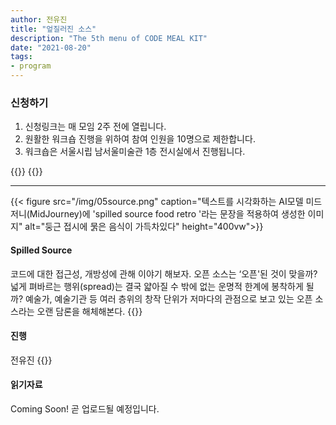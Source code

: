 ```yaml
---
author: 전유진
title: "엎질러진 소스"
description: "The 5th menu of CODE MEAL KIT"
date: "2021-08-20"
tags:
- program
---
```


### 신청하기 
1. 신청링크는 매 모임 2주 전에 열립니다. 
2. 원활한 워크숍 진행을 위하여 참여 인원을 10명으로 제한합니다.
3. 워크숍은 서울시립 남서울미술관 1층 전시실에서 진행됩니다.


{{<break>}}
{{<break>}}

*** 

{{< figure src="/img/05source.png" caption="텍스트를 시각화하는 AI모델 미드저니(MidJourney)에 'spilled source food retro '라는 문장을 적용하여 생성한 이미지" alt="둥근 접시에 묽은 음식이 가득차있다" height="400vw">}}
#### Spilled Source
코드에 대한 접근성, 개방성에 관해 이야기 해보자. 오픈 소스는 ‘오픈'된 것이 맞을까? 넓게 펴바르는 행위(spread)는 결국 얇아질 수 밖에 없는 운명적 한계에 봉착하게 될까? 예술가, 예술기관 등 여러 층위의 창작 단위가 저마다의 관점으로 보고 있는 오픈 소스라는 오랜 담론을 해체해본다. 
{{<break>}}

#### 진행  
전유진
{{<break>}}

#### 읽기자료 
Coming Soon! 
곧 업로드될 예정입니다. 
